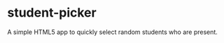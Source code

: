 student-picker
==============

A simple HTML5 app to quickly select random students who are present. 
